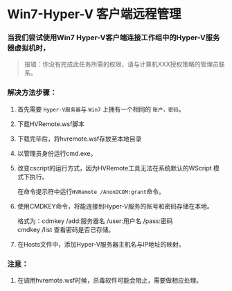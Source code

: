 # Win7-Hyper-V 客户端远程管理

### 当我们尝试使用Win7 Hyper-V客户端连接工作组中的Hyper-V服务器虚拟机时，

>报错：你没有完成此任务所需的权限，请与计算机XXX授权策略的管理员联系。

### 解决方法步骤：

1. 首先需要 `Hyper-V服务器`与 `Win7` 上拥有一个相同的 `账户，密码`。

2. 下载HVRemote.wsf脚本

3. 下载完毕后，将hvremote.wsf存放至本地目录

4. 以管理员身份运行cmd.exe。

5. 改变cscript的运行方式，因为HVRemote工具无法在系统默认的WScript 模式下执行。

     在命令提示符中运行`HVRemote /AnonDCOM:grant`命令。

6. 使用CMDKEY命令，将能连接到Hyper-V服务的账号和密码存储在本地。

     格式为：cdmkey /add:服务器名   /user:用户名   /pass:密码   
     cmdkey /list 查看密码是否已存储。

7. 在Hosts文件中，添加Hyper-V服务器主机名与IP地址的映射。


### 注意：
1. 在调用hvremote.wsf时候，杀毒软件可能会阻止，需要做相应处理。

